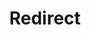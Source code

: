 ﻿---
layout: src/layouts/Redirect.astro
title: Redirect
redirect: https://octopus.com/docs/infrastructure/deployment-targets/azure/cloud-service-targets/index
pubDate:  2023-01-01
navSearch: false
navSitemap: false
navMenu: false
---
